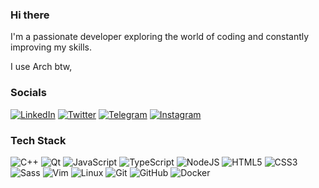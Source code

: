 ### Hi there
I'm a passionate developer exploring the world of coding and constantly improving my skills.

I use Arch btw,

### Socials
[![LinkedIn](https://img.shields.io/badge/LinkedIn-%230077B5.svg?style=flat&logo=linkedin&logoColor=white)](https://linkedin.com/in/mehusseinio) [![Twitter](https://img.shields.io/badge/Twitter-%231DA1F2.svg?style=flat&logo=twitter&logoColor=white)](https://twitter.com/nitreniumion) [![Telegram](https://img.shields.io/badge/Telegram-%230077B5.svg?style=flat&logo=telegram&logoColor=white)](https://t.me/h2stuff) [![Instagram](https://img.shields.io/badge/Instagram-%23E4405F.svg?style=flat&logo=instagram&logoColor=white)](https://instagram.com/nitrenium)  



### Tech Stack
![C++](https://img.shields.io/badge/c++-%2300599C.svg?style=flat&logo=c%2B%2B&logoColor=white) ![Qt](https://img.shields.io/badge/Qt-%23841F27.svg?style=flat&logo=qt&logoColor=white) ![JavaScript](https://img.shields.io/badge/javascript-%23323330.svg?style=flat&logo=javascript&logoColor=%23F7DF1E) ![TypeScript](https://img.shields.io/badge/typescript-%23007ACC.svg?style=flat&logo=typescript&logoColor=white) ![NodeJS](https://img.shields.io/badge/node.js-6DA55F?style=flat&logo=node.js&logoColor=white) ![HTML5](https://img.shields.io/badge/html5-%23E34F26.svg?style=flat&logo=html5&logoColor=white) ![CSS3](https://img.shields.io/badge/css3-%231572B6.svg?style=flat&logo=css3&logoColor=white) ![Sass](https://img.shields.io/badge/Sass-%23CC6699.svg?style=flat&logo=sass&logoColor=white) ![Vim](https://img.shields.io/badge/Vim-%23019733.svg?style=flat&logo=vim&logoColor=white) ![Linux](https://img.shields.io/badge/Linux-%23FCC624.svg?style=flat&logo=linux&logoColor=black) ![Git](https://img.shields.io/badge/git-%23F05033.svg?style=flat&logo=git&logoColor=white) ![GitHub](https://img.shields.io/badge/github-%23121011.svg?style=flat&logo=github&logoColor=white) ![Docker](https://img.shields.io/badge/docker-%230db7ed.svg?style=flat&logo=docker&logoColor=white)

